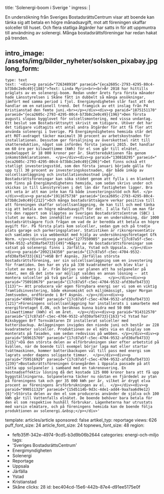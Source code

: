 title: 'Solenergi-boom i Sverige  '
ingress: |
  <p><span class="TextRun SCXW209594838"><span class="NormalTextRun SCXW209594838">En undersökning från </span><span class="TextRun SCXW209594838"><span class="NormalTextRun SCXW209594838">Sveriges </span><span class="TextRun SCXW209594838"><span class="SpellingError SCXW209594838">BostadsrättsCentrum</span></span><span class="TextRun SCXW209594838"><span class="NormalTextRun SCXW209594838"> visar att</span></span><span class="TextRun SCXW209594838"><span class="NormalTextRun SCXW209594838"> bo</span></span><span class="TextRun SCXW209594838"><span class="NormalTextRun SCXW209594838">ende</span></span><span class="TextRun SCXW209594838"><span class="NormalTextRun SCXW209594838"> kan tänka sig </span><span class="TextRun SCXW209594838"><span class="NormalTextRun SCXW209594838">att betala en högre månadsavgift, mot att föreningen skaffar solceller till huset. Och flera statliga åtgärder har satts in för att uppmuntra till användning av solenergi</span></span><span class="TextRun SCXW209594838"><span class="NormalTextRun SCXW209594838">. Många bostadsrättsföreningar har redan hakat på trenden.</span></span> </span></span></span>
  </p>
  
intro_image: /assets/img/bilder_nyheter/solsken_pixabay.jpg
long_form:
  -
    type: text
    text: '<div><p paraid="726348910" paraeid="{eca2605c-2793-4295-80c4-b73b8c2e0c49}{188}">Text: Linda Myrin<br><br>År 2018 har hittills präglats av en solenergi-boom. Redan under årets fyra första månader hade Länsstyrelsen i Skåne fått in dubbelt så många ansökningar, jämfört med samma period i fjol. Energimyndigheten slår fast att det handlar om en nationell trend. Det framgick av ett inslag från P4 Kristianstad den femte juni.<br></p></div><div><p paraid="1875151170" paraeid="{eca2605c-2793-4295-80c4-b73b8c2e0c49}{196}">Den första augusti slopas bygglovet för solcellsmontering, med vissa undantag. Ett beslut som Bostadsrättsnytt skrivit om tidigare. Utöver det har det tidigare vidtagits ett antal andra åtgärder för att få fler att använda solenergi i Sverige. På Energimyndighetens hemsida står det att ROT-avdraget täcker maximalt 30 procent av arbetskostnaden för installationen. Dessutom ger försäljning av överskottsel rätt till skattereduktion, något som infördes första januari 2015. Det handlar om 60 öre per kilowattimme (kWh) för el som går till elnätet, maxbeloppet är 18 000 kronor per år. Skattereduktionen fås genom inkomstdeklarationen.  </p></div><div><p paraid="130818295" paraeid="{eca2605c-2793-4295-80c4-b73b8c2e0c49}{206}">Det finns också ett statligt investeringsstöd, som den första januari började gälla för upp till 30 procent av investeringskostnaden, där både inköp av solcellsanläggning och installationskostnad ingår. Bostadsrättsföreningar kan söka stödet genom att fylla i en blankett som finns på Energimyndighetens hemsida, som sedan skrivs under och skickas in till Länsstyrelsen i det län där fastigheten ligger. Bra att veta är att man inte kan få både investeringsstöd och Rot. </p></div><div><p paraid="1911675738" paraeid="{eca2605c-2793-4295-80c4-b73b8c2e0c49}{212}">Och många bostadsrättsägare verkar positiva till att föreningen skaffar solcellsanläggning, de kan till och med tänka sig att betala en högre månadsavgift för det. I alla fall om man får tro den rapport som släpptes av Sveriges BostadsrättsCentrum (SBC) i slutet av mars. Den innehåller resultatet av en undersökning, där 1000 bostadsrättsägare fick frågan om vad de är beredda att betala en högre avgift för. På första plats kom solceller, sedan gym och på tredje plats garage och parkeringsplatser. Statistiken är riksrepresentativ och samlades in via webbenkät med hjälp av undersökningsföretaget Gfk Norm. </p></div><div><p paraid="1277550905" paraeid="{17c87a5f-c5ec-4704-9532-afd30afb4733}{49}">Några av de bostadsrättsföreningar som satsat på solenergi finns i Järfälla, Ystad och Uppsala. </p></div><div><p paraid="2092134350" paraeid="{17c87a5f-c5ec-4704-9532-afd30afb4733}{61}">HSB Brf Aspnäs, Järfällas största bostadsrättsförening, ser sin solcellsanläggning som en investering för framtiden. Den har en yta på 330 kvadratmeter och blev klar i slutet av mars i år. Från början var planen att ha solpaneler på taket, men då det inte var möjligt valdes en annan lösning –  att montera solceller på två gavlar i söderläge.   </p></div><div><p paraid="750910679" paraeid="{17c87a5f-c5ec-4704-9532-afd30afb4733}{113}">– Att producera vår egen förnybara energi ser vi som en viktig framtidsinvestering, både ekonomiskt och miljömässigt, säger Morgan Jemtsveden, ordförande i Brf Aspnäs. </p></div><div><p paraid="490677048" paraeid="{17c87a5f-c5ec-4704-9532-afd30afb4733}{121}">Föreningens solcellsanläggning har installerats i samarbete med energiföretaget E.ON, och beräknas kunna bidra med 50 000 kilowattimmar (kWh) el om året.  </p></div><div><p paraid="914312570" paraeid="{17c87a5f-c5ec-4704-9532-afd30afb4733}{163}">I Ystad har Riksbyggen Brf Tornväktaren IV installerat solceller med batteribackup. Anläggningen invigdes den nionde juni och består av 228 kvadratmeter solceller. Produktionen av el mäts via en display som monterats på fasaden, som sedan redovisas på webben. </p></div><div><p paraid="569615769" paraeid="{17c87a5f-c5ec-4704-9532-afd30afb4733}{215}">Då den största delen av elförbrukningen sker efter arbetstid på kvällen, när de boende till exempel börjar laga mat eller startar tvättmaskinen, kommer batteribackupen väl till pass med energi som lagrats under dagens soligaste timmar.  </p></div><div><p paraid="759516929" paraeid="{17c87a5f-c5ec-4704-9532-afd30afb4733}{239}">Bostadsrättsföreningen Granegården i Uppsala passade på att sätta upp solpaneler i samband med en takrenovering. En kostnadseffektiv lösning då det kostade 125 000 kronor bara att få upp byggställningarna. Solpanelerna täcker nu nästan en fjärdedel av ytan på föreningens tak och ger 35 000 kWh per år, vilket är drygt elva procent av föreningens årsförbrukningen av el.  </p></div><div><p paraid="990511329" paraeid="{15d5114b-9d3c-4de1-add4-9aa7aa6d9e12}{6}">Största delen av den el som produceras använder de själva och 100 kWh går till Vattenfalls elnätet. De boende behöver bara betala för den el som respektive hushåll förbrukar. Lägenheterna har utrustats med varsin elmätare, och på föreningens hemsida kan de boende följa produktionen av solenergi.&nbsp;</p></div>'
template: articles/article
sponsored: false
artikel_typ: reportage
views: 626
puff_font_size: 24
article_font_size: 24
topnews_font_size: 48
region:
  - fefb35ff-342e-4974-9cd5-b3d9b06b2644
categories: energi-och-miljo
tags:
  - 'Sveriges BostadsrättsCentrum'
  - Energimyndigheten
  - Solenergi
  - Reportage
  - Uppsala
  - Järfälla
  - Ystad
  - Kristianstad
  - Skåne
clicks: 28
id: bec404cd-15e6-442b-87e4-d91ee5175e0f
